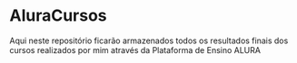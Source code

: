 ﻿# AluraCursos

Aqui neste repositório ficarão armazenados todos os resultados finais dos cursos realizados por mim através da Plataforma de Ensino ALURA
